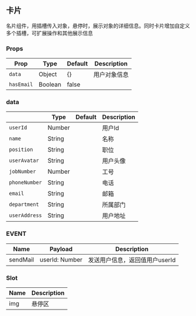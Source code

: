 ## 卡片

名片组件，用插槽传入对象，悬停时，展示对象的详细信息。同时卡片增加自定义多个插槽，可扩展操作和其他展示信息

### Props

| Prop | Type | Default | Description |
|---|---|---|---|
| `data` | Object | {} | 用户对象信息 |
| `hasEmail` | Boolean | false |  |

### data

|  | Type | Default | Description |
|---|---|---|---|
| `userId` | Number |  | 用户Id|
| `name` | String | | 名称|
| `position` | String | | 职位|
| `userAvatar` | String | | 用户头像|
| `jobNumber` | Number | | 工号|
| `phoneNumber` | String | | 电话|
| `email` | String | | 邮箱|
| `department` | String | | 所属部门|
| `userAddress` | String | | 用户地址|

### EVENT
| Name | Payload | Description |
|---|---|---|
| sendMail | userId: Number | 发送用户信息，返回值用户userId |

### Slot

| Name | Description |
|---|---|
| img | 悬停区 |
